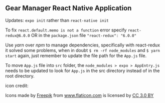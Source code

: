 ## Gear Manager React Native Application


Updates:
`expo init` rather than `react-native init`


To fix `react.default.memo is not a function` error specify `react-redux@6.0.0` OR in the `package.json` file `"react-redux": "6.0.0"`

Use *yarn* over *npm* to manage dependencies, specifically with react-redux it solved some problems, when in doubt `$ rm -rf node_modules` and `$ yarn start` again, just remember to update the file path for the `App.js` file.

To move `App.js` file into `src` folder, the `node_modules > expo > AppEntry.js` needs to be updated to look for `App.js` in the src directory instead of in the root directory.



icon credit: <div>Icons made by <a href="https://www.freepik.com/" title="Freepik">Freepik</a> from <a href="https://www.flaticon.com/" 			    title="Flaticon">www.flaticon.com</a> is licensed by <a href="http://creativecommons.org/licenses/by/3.0/" 			    title="Creative Commons BY 3.0" target="_blank">CC 3.0 BY</a></div>
